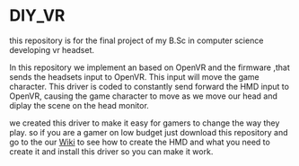 # DIY_VR
this repository is for the final project of my B.Sc in computer science developing vr headset.

In this repository we implement an based on OpenVR   and the firmware ,that sends the headsets input to OpenVR.
This input will move the game character. This driver is coded to constantly send forward the HMD input to OpenVR,
causing the game character to move as we move our head and diplay the scene on the head monitor. 

we created this driver to make it easy for gamers to change the way they play. 
so if you are a gamer on low budget just download this repository and go to the our [Wiki](https://github.com/IdoGuzi/DIY_VR/wiki) to see how to create the HMD 
and what you need to create it and install this driver so you can make it work.

